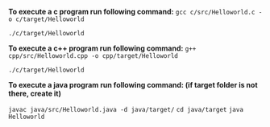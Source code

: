 **To execute a c program run following command:**
`gcc c/src/Helloworld.c -o c/target/Helloworld`

`./c/target/Helloworld`

**To execute a c++ program run following command:**
`g++ cpp/src/Helloworld.cpp -o cpp/target/Helloworld`

`./c/target/Helloworld`

**To execute a java program run following command: (if target folder is not there, create it)**

`javac java/src/Helloworld.java -d java/target/`
`cd java/target`
`java Helloworld`
